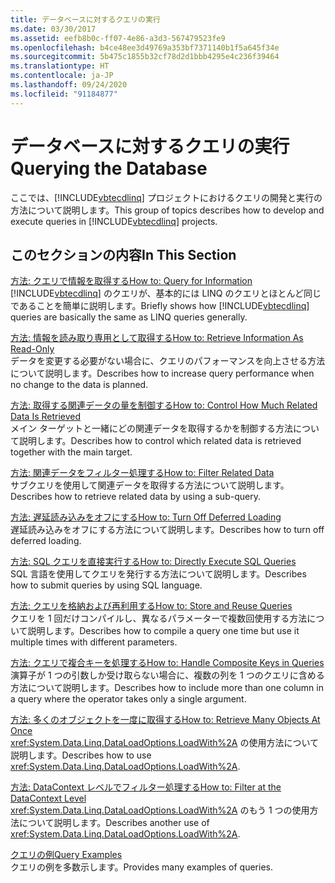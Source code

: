 ```yaml
---
title: データベースに対するクエリの実行
ms.date: 03/30/2017
ms.assetid: eefb8b0c-ff07-4e86-a3d3-567479523fe9
ms.openlocfilehash: b4ce48ee3d49769a353bf7371140b1f5a645f34e
ms.sourcegitcommit: 5b475c1855b32cf78d2d1bbb4295e4c236f39464
ms.translationtype: HT
ms.contentlocale: ja-JP
ms.lasthandoff: 09/24/2020
ms.locfileid: "91184877"
---
```

# <a name="querying-the-database"></a><span data-ttu-id="1f485-102">データベースに対するクエリの実行</span><span class="sxs-lookup"><span data-stu-id="1f485-102">Querying the Database</span></span>

<span data-ttu-id="1f485-103">ここでは、[!INCLUDE[vbtecdlinq](../../../../../../includes/vbtecdlinq-md.md)] プロジェクトにおけるクエリの開発と実行の方法について説明します。</span><span class="sxs-lookup"><span data-stu-id="1f485-103">This group of topics describes how to develop and execute queries in [!INCLUDE[vbtecdlinq](../../../../../../includes/vbtecdlinq-md.md)] projects.</span></span>  
  
## <a name="in-this-section"></a><span data-ttu-id="1f485-104">このセクションの内容</span><span class="sxs-lookup"><span data-stu-id="1f485-104">In This Section</span></span>  

 [<span data-ttu-id="1f485-105">方法: クエリで情報を取得する</span><span class="sxs-lookup"><span data-stu-id="1f485-105">How to: Query for Information</span></span>](how-to-query-for-information.md)  
 <span data-ttu-id="1f485-106">[!INCLUDE[vbtecdlinq](../../../../../../includes/vbtecdlinq-md.md)] のクエリが、基本的には LINQ のクエリとほとんど同じであることを簡単に説明します。</span><span class="sxs-lookup"><span data-stu-id="1f485-106">Briefly shows how [!INCLUDE[vbtecdlinq](../../../../../../includes/vbtecdlinq-md.md)] queries are basically the same as LINQ queries generally.</span></span>  
  
 [<span data-ttu-id="1f485-107">方法: 情報を読み取り専用として取得する</span><span class="sxs-lookup"><span data-stu-id="1f485-107">How to: Retrieve Information As Read-Only</span></span>](how-to-retrieve-information-as-read-only.md)  
 <span data-ttu-id="1f485-108">データを変更する必要がない場合に、クエリのパフォーマンスを向上させる方法について説明します。</span><span class="sxs-lookup"><span data-stu-id="1f485-108">Describes how to increase query performance when no change to the data is planned.</span></span>  
  
 [<span data-ttu-id="1f485-109">方法: 取得する関連データの量を制御する</span><span class="sxs-lookup"><span data-stu-id="1f485-109">How to: Control How Much Related Data Is Retrieved</span></span>](how-to-control-how-much-related-data-is-retrieved.md)  
 <span data-ttu-id="1f485-110">メイン ターゲットと一緒にどの関連データを取得するかを制御する方法について説明します。</span><span class="sxs-lookup"><span data-stu-id="1f485-110">Describes how to control which related data is retrieved together with the main target.</span></span>  
  
 [<span data-ttu-id="1f485-111">方法: 関連データをフィルター処理する</span><span class="sxs-lookup"><span data-stu-id="1f485-111">How to: Filter Related Data</span></span>](how-to-filter-related-data.md)  
 <span data-ttu-id="1f485-112">サブクエリを使用して関連データを取得する方法について説明します。</span><span class="sxs-lookup"><span data-stu-id="1f485-112">Describes how to retrieve related data by using a sub-query.</span></span>  
  
 [<span data-ttu-id="1f485-113">方法: 遅延読み込みをオフにする</span><span class="sxs-lookup"><span data-stu-id="1f485-113">How to: Turn Off Deferred Loading</span></span>](how-to-turn-off-deferred-loading.md)  
 <span data-ttu-id="1f485-114">遅延読み込みをオフにする方法について説明します。</span><span class="sxs-lookup"><span data-stu-id="1f485-114">Describes how to turn off deferred loading.</span></span>  
  
 [<span data-ttu-id="1f485-115">方法: SQL クエリを直接実行する</span><span class="sxs-lookup"><span data-stu-id="1f485-115">How to: Directly Execute SQL Queries</span></span>](how-to-directly-execute-sql-queries.md)  
 <span data-ttu-id="1f485-116">SQL 言語を使用してクエリを発行する方法について説明します。</span><span class="sxs-lookup"><span data-stu-id="1f485-116">Describes how to submit queries by using SQL language.</span></span>  
  
 [<span data-ttu-id="1f485-117">方法: クエリを格納および再利用する</span><span class="sxs-lookup"><span data-stu-id="1f485-117">How to: Store and Reuse Queries</span></span>](how-to-store-and-reuse-queries.md)  
 <span data-ttu-id="1f485-118">クエリを 1 回だけコンパイルし、異なるパラメーターで複数回使用する方法について説明します。</span><span class="sxs-lookup"><span data-stu-id="1f485-118">Describes how to compile a query one time but use it multiple times with different parameters.</span></span>  
  
 [<span data-ttu-id="1f485-119">方法: クエリで複合キーを処理する</span><span class="sxs-lookup"><span data-stu-id="1f485-119">How to: Handle Composite Keys in Queries</span></span>](how-to-handle-composite-keys-in-queries.md)  
 <span data-ttu-id="1f485-120">演算子が 1 つの引数しか受け取らない場合に、複数の列を 1 つのクエリに含める方法について説明します。</span><span class="sxs-lookup"><span data-stu-id="1f485-120">Describes how to include more than one column in a query where the operator takes only a single argument.</span></span>  
  
 [<span data-ttu-id="1f485-121">方法: 多くのオブジェクトを一度に取得する</span><span class="sxs-lookup"><span data-stu-id="1f485-121">How to: Retrieve Many Objects At Once</span></span>](how-to-retrieve-many-objects-at-once.md)  
 <span data-ttu-id="1f485-122"><xref:System.Data.Linq.DataLoadOptions.LoadWith%2A> の使用方法について説明します。</span><span class="sxs-lookup"><span data-stu-id="1f485-122">Describes how to use <xref:System.Data.Linq.DataLoadOptions.LoadWith%2A>.</span></span>  
  
 [<span data-ttu-id="1f485-123">方法: DataContext レベルでフィルター処理する</span><span class="sxs-lookup"><span data-stu-id="1f485-123">How to: Filter at the DataContext Level</span></span>](how-to-filter-at-the-datacontext-level.md)  
 <span data-ttu-id="1f485-124"><xref:System.Data.Linq.DataLoadOptions.LoadWith%2A> のもう 1 つの使用方法について説明します。</span><span class="sxs-lookup"><span data-stu-id="1f485-124">Describes another use of <xref:System.Data.Linq.DataLoadOptions.LoadWith%2A>.</span></span>  
  
 [<span data-ttu-id="1f485-125">クエリの例</span><span class="sxs-lookup"><span data-stu-id="1f485-125">Query Examples</span></span>](query-examples.md)  
 <span data-ttu-id="1f485-126">クエリの例を多数示します。</span><span class="sxs-lookup"><span data-stu-id="1f485-126">Provides many examples of queries.</span></span>
